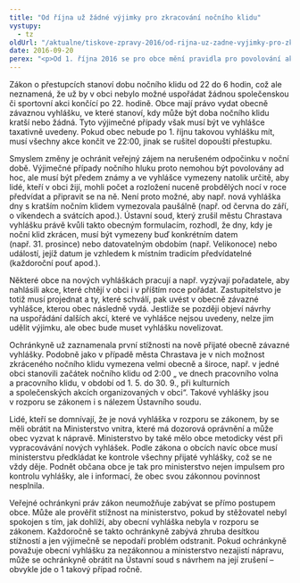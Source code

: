 ```yaml
---
title: "Od října už žádné výjimky pro zkracování nočního klidu"
vystupy:
  - tz
oldUrl: "/aktualne/tiskove-zpravy-2016/od-rijna-uz-zadne-vyjimky-pro-zkracovani-nocniho-klidu"
date: 2016-09-20
perex: "<p>Od 1. října 2016 se pro obce mění pravidla pro povolování akcí způsobujících hluk do pozdních nočních hodin. Až dosud mohly obce takovým akcím udělovat výjimky, ale to už od října neplatí. </p>"
---
```


<!-- imported from the old website -->

<p>Zákon o přestupcích stanoví dobu nočního klidu od 22 do 6 hodin, což ale neznamená, že už by v obci nebylo možné uspořádat žádnou společenskou či sportovní akci končící po 22. hodině. Obce mají právo vydat obecně závaznou vyhlášku, ve které stanoví, kdy může být doba nočního klidu kratší nebo žádná. Tyto výjimečné případy však musí být ve vyhlášce taxativně uvedeny. Pokud obec nebude po 1. říjnu takovou vyhlášku mít, musí všechny akce končit ve 22:00, jinak se rušitel dopouští přestupku.</p> <p>Smyslem změny je ochránit veřejný zájem na nerušeném odpočinku v noční době. Výjimečné případy nočního hluku proto nemohou být povolovány ad hoc, ale musí být předem známy a ve vyhlášce vymezeny natolik určitě, aby lidé, kteří v obci žijí, mohli počet a rozložení nuceně probdělých nocí v roce předvídat a připravit se na ně. Není proto možné, aby např. nová vyhláška dny s kratším nočním klidem vymezovala paušálně (např. od června do září, o víkendech a svátcích apod.). Ústavní soud, který zrušil městu Chrastava vyhlášku právě kvůli takto obecným formulacím, rozhodl, že dny, kdy je noční klid zkrácen, musí být vymezeny buď konkrétním datem (např. 31. prosince) nebo datovatelným obdobím (např. Velikonoce) nebo událostí, jejíž datum je vzhledem k místním tradicím předvídatelné (každoroční pouť apod.). </p> <p>Některé obce na nových vyhláškách pracují a např. vyzývají pořadatele, aby nahlásili akce, které chtějí v obci i v příštím roce pořádat. Zastupitelstvo je totiž musí projednat a ty, které schválí, pak uvést v obecně závazné vyhlášce, kterou obec následně vydá. Jestliže se později objeví návrhy na uspořádání dalších akcí, které ve vyhlášce nejsou uvedeny, nelze jim udělit výjimku, ale obec bude muset vyhlášku novelizovat.</p> <p>Ochránkyně už zaznamenala první stížnosti na nově přijaté obecně závazné vyhlášky. Podobně jako v případě města Chrastava je v nich možnost zkráceného nočního klidu vymezena velmi obecně a široce, např. v jedné obci stanovili začátek nočního klidu od 2:00 „ ve dnech pracovního volna a pracovního klidu, v období od 1. 5. do 30. 9., při kulturních a společenských akcích organizovaných v obci“. Takové vyhlášky jsou v rozporu se zákonem i s nálezem Ústavního soudu.</p> <p>Lidé, kteří se domnívají, že je nová vyhláška v rozporu se zákonem, by se měli obrátit na Ministerstvo vnitra, které má dozorová oprávnění a může obec vyzvat k nápravě. Ministerstvo by také mělo obce metodicky vést při vypracovávání nových vyhlášek. Podle zákona o obcích navíc obce musí ministerstvu předkládat ke kontrole všechny přijaté vyhlášky, což se ne vždy děje. Podnět občana obce je tak pro ministerstvo nejen impulsem pro kontrolu vyhlášky, ale i informací, že obec svou zákonnou povinnost nesplnila.</p> <p>Veřejné ochránkyni práv zákon neumožňuje zabývat se přímo postupem obce. Může ale prověřit stížnost na ministerstvo, pokud by stěžovatel nebyl spokojen s tím, jak dohlíží, aby obecní vyhláška nebyla v rozporu se zákonem. Každoročně se takto ochránkyně zabývá zhruba desítkou stížností a jen výjimečně se nepodaří problém odstranit. Pokud ochránkyně považuje obecní vyhlášku za nezákonnou a ministerstvo nezajistí nápravu, může se ochránkyně obrátit na Ústavní soud s návrhem na její zrušení – obvykle jde o 1 takový případ ročně.</p>
